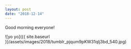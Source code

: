 ```yaml
---
layout: post
date: "2018-12-14"
---
```


Good morning everyone!

![yo yo]({{ site.baseurl }}/assets/images/2018/tumblr_pjqum9pKW31qlj3bd_540.jpg)
